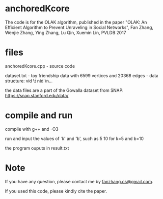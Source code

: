 # anchoredKcore
The code is for the OLAK algorithm, published in the paper "OLAK: An Efficient Algorithm to Prevent Unraveling in Social Networks", Fan Zhang, Wenjie Zhang, Ying Zhang, Lu Qin, Xuemin Lin, PVLDB 2017

# files
anchoredKcore.cpp - source code 

dataset.txt - toy friendship data with 6599 vertices and 20368 edges - data structure: vid \t nid \n...

the data files are a part of the Gowalla dataset from SNAP: https://snap.stanford.edu/data/


# compile and run
complie with g++ and -O3

run and input the values of 'k' and 'b', such as 5 10 for k=5 and b=10

the program ouputs in result.txt

# Note
If you have any question, please contact me by fanzhang.cs@gmail.com.

If you used this code, please kindly cite the paper.

